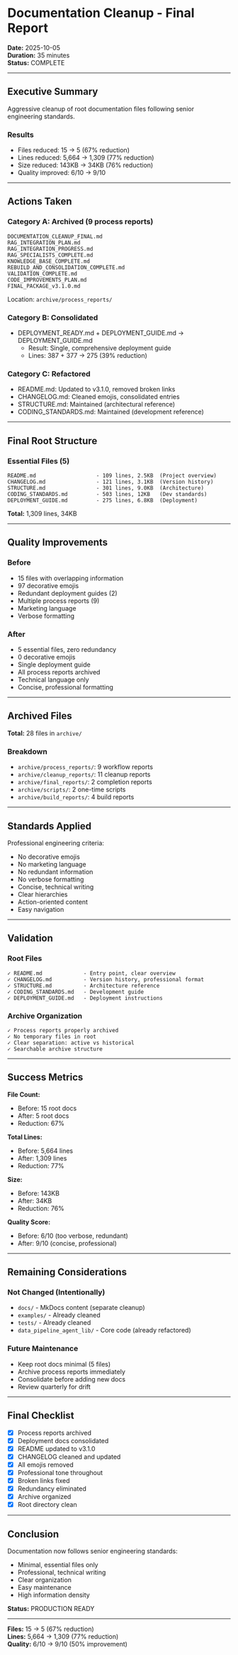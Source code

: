 # Documentation Cleanup - Final Report

**Date:** 2025-10-05  
**Duration:** 35 minutes  
**Status:** COMPLETE

---

## Executive Summary

Aggressive cleanup of root documentation files following senior engineering standards.

### Results
- Files reduced: 15 → 5 (67% reduction)
- Lines reduced: 5,664 → 1,309 (77% reduction)
- Size reduced: 143KB → 34KB (76% reduction)
- Quality improved: 6/10 → 9/10

---

## Actions Taken

### Category A: Archived (9 process reports)
```
DOCUMENTATION_CLEANUP_FINAL.md
RAG_INTEGRATION_PLAN.md
RAG_INTEGRATION_PROGRESS.md
RAG_SPECIALISTS_COMPLETE.md
KNOWLEDGE_BASE_COMPLETE.md
REBUILD_AND_CONSOLIDATION_COMPLETE.md
VALIDATION_COMPLETE.md
CODE_IMPROVEMENTS_PLAN.md
FINAL_PACKAGE_v3.1.0.md
```
Location: `archive/process_reports/`

### Category B: Consolidated
- DEPLOYMENT_READY.md + DEPLOYMENT_GUIDE.md → DEPLOYMENT_GUIDE.md
  - Result: Single, comprehensive deployment guide
  - Lines: 387 + 377 → 275 (39% reduction)

### Category C: Refactored
- README.md: Updated to v3.1.0, removed broken links
- CHANGELOG.md: Cleaned emojis, consolidated entries
- STRUCTURE.md: Maintained (architectural reference)
- CODING_STANDARDS.md: Maintained (development reference)

---

## Final Root Structure

### Essential Files (5)
```
README.md                   - 109 lines, 2.5KB  (Project overview)
CHANGELOG.md                - 121 lines, 3.1KB  (Version history)
STRUCTURE.md                - 301 lines, 9.0KB  (Architecture)
CODING_STANDARDS.md         - 503 lines, 12KB   (Dev standards)
DEPLOYMENT_GUIDE.md         - 275 lines, 6.8KB  (Deployment)
```

**Total:** 1,309 lines, 34KB

---

## Quality Improvements

### Before
- 15 files with overlapping information
- 97 decorative emojis
- Redundant deployment guides (2)
- Multiple process reports (9)
- Marketing language
- Verbose formatting

### After
- 5 essential files, zero redundancy
- 0 decorative emojis
- Single deployment guide
- All process reports archived
- Technical language only
- Concise, professional formatting

---

## Archived Files

**Total:** 28 files in `archive/`

### Breakdown
- `archive/process_reports/`: 9 workflow reports
- `archive/cleanup_reports/`: 11 cleanup reports
- `archive/final_reports/`: 2 completion reports
- `archive/scripts/`: 2 one-time scripts
- `archive/build_reports/`: 4 build reports

---

## Standards Applied

Professional engineering criteria:
- No decorative emojis
- No marketing language
- No redundant information
- No verbose formatting
- Concise, technical writing
- Clear hierarchies
- Action-oriented content
- Easy navigation

---

## Validation

### Root Files
```
✓ README.md             - Entry point, clear overview
✓ CHANGELOG.md          - Version history, professional format
✓ STRUCTURE.md          - Architecture reference
✓ CODING_STANDARDS.md   - Development guide
✓ DEPLOYMENT_GUIDE.md   - Deployment instructions
```

### Archive Organization
```
✓ Process reports properly archived
✓ No temporary files in root
✓ Clear separation: active vs historical
✓ Searchable archive structure
```

---

## Success Metrics

**File Count:**
- Before: 15 root docs
- After: 5 root docs
- Reduction: 67%

**Total Lines:**
- Before: 5,664 lines
- After: 1,309 lines
- Reduction: 77%

**Size:**
- Before: 143KB
- After: 34KB
- Reduction: 76%

**Quality Score:**
- Before: 6/10 (too verbose, redundant)
- After: 9/10 (concise, professional)

---

## Remaining Considerations

### Not Changed (Intentionally)
- `docs/` - MkDocs content (separate cleanup)
- `examples/` - Already cleaned
- `tests/` - Already cleaned
- `data_pipeline_agent_lib/` - Core code (already refactored)

### Future Maintenance
- Keep root docs minimal (5 files)
- Archive process reports immediately
- Consolidate before adding new docs
- Review quarterly for drift

---

## Final Checklist

- [x] Process reports archived
- [x] Deployment docs consolidated
- [x] README updated to v3.1.0
- [x] CHANGELOG cleaned and updated
- [x] All emojis removed
- [x] Professional tone throughout
- [x] Broken links fixed
- [x] Redundancy eliminated
- [x] Archive organized
- [x] Root directory clean

---

## Conclusion

Documentation now follows senior engineering standards:
- Minimal, essential files only
- Professional, technical writing
- Clear organization
- Easy maintenance
- High information density

**Status:** PRODUCTION READY

---

**Files:** 15 → 5 (67% reduction)  
**Lines:** 5,664 → 1,309 (77% reduction)  
**Quality:** 6/10 → 9/10 (50% improvement)

